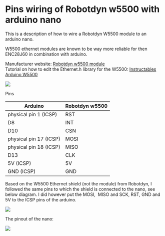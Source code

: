 # Pins wiring of Robotdyn w5500 with arduino nano

This is a description of how to wire a Robotdyn W5500 module to an arduino nano. 

W5500 ethernet modules are known to be way more reliable for then ENC28J60 in combination with arduino. 

Manufacturer website: [Robotdyn w5500 module](https://robotdyn.com/ethernet-module-w5500-3-3v-5v.html)  
Tutorial on how to edit the Ethernet.h library for the W5500: [Instructables Arduino W5500](https://www.instructables.com/Arduino-Nano-with-WIZ550io-Easy-Internet/)

![](https://user-images.githubusercontent.com/43075793/114510933-8e54f980-9c37-11eb-90af-017696a3020c.png)

Pins 

| Arduino | Robotdyn w5500 |
| --- | --- |
| physical pin 1 (ICSP) | RST |
| D8 | INT |
| D10 | CSN |
| physical pin 17 (ICSP) | MOSI |
| physical pin 18 (ICSP) | MISO |
| D13 | CLK |
| 5V (ICSP) | 5V |
| GND (ICSP) | GND |

Based on the W5500 Ethernet shield (not the module) from Robotdyn, I followed the same pins to which the shield is connected to the nano, see below diagram. I did however put the MOSI,  MISO and SCK, RST, GND and 5V to the ICSP pins of the arduino.

![](https://user-images.githubusercontent.com/43075793/114511598-6619ca80-9c38-11eb-8957-94fb95d8c3b5.png)

The pinout of the nano:

![](https://user-images.githubusercontent.com/43075793/114511367-19ce8a80-9c38-11eb-8262-d595594c1f8a.png)
